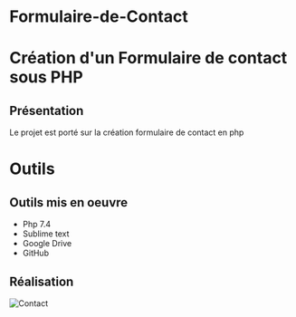 # Formulaire-de-Contact
# Création d'un Formulaire de contact sous PHP

## Présentation
Le projet est porté sur la création formulaire de contact en php 
# Outils 
## Outils mis en oeuvre 
- Php 7.4
- Sublime text 
- Google Drive
- GitHub

## Réalisation 

![Contact](https://user-images.githubusercontent.com/71084572/113071577-57a5ca80-91c5-11eb-998d-8a47a6fd04ea.png)
